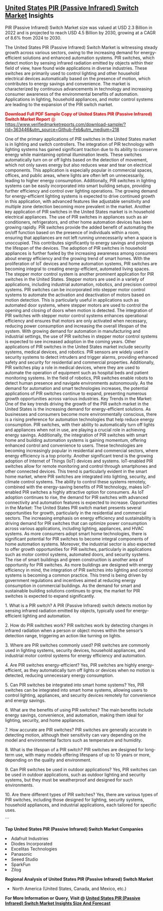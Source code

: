 <h2><a href="https://www.verifiedmarketreports.com/download-sample/?rid=363446&amp;utm_source=Github-Feb&amp;utm_medium=218" target="_blank">United States PIR (Passive Infrared) Switch Market</a> Insights</h2><p>PIR (Passive Infrared) Switch Market size was valued at USD 2.3 Billion in 2022 and is projected to reach USD 4.5 Billion by 2030, growing at a CAGR of 8.6% from 2024 to 2030.</p><p> <p>The United States PIR (Passive Infrared) Switch Market is witnessing steady growth across various sectors, owing to the increasing demand for energy-efficient solutions and enhanced automation systems. PIR switches, which detect motion by sensing infrared radiation emitted by objects within their field of view, have found wide applications in diverse industries. These switches are primarily used to control lighting and other household electrical devices automatically based on the presence of motion, which contributes to energy savings and convenience. The market is characterized by continuous advancements in technology and increasing consumer awareness of the environmental benefits of automation. Applications in lighting, household appliances, and motor control systems are leading to the expansion of the PIR switch market. <p><span class=""><span style="color: #ff0000;"><strong>Download Full PDF Sample Copy of United States PIR (Passive Infrared) Switch Market Report</strong> @ </span><a href="https://www.verifiedmarketreports.com/download-sample/?rid=363446&amp;utm_source=Github-Feb&amp;utm_medium=218" target="_blank">https://www.verifiedmarketreports.com/download-sample/?rid=363446&amp;utm_source=Github-Feb&amp;utm_medium=218</a></span></p> One of the primary applications of PIR switches in the United States market is in lighting and switch controllers. The integration of PIR technology with lighting systems has gained significant traction due to its ability to conserve energy while maintaining optimal illumination levels. These switches automatically turn on or off lights based on the detection of movement, which not only saves energy but also reduces wear and tear on electrical components. This application is especially popular in commercial spaces, offices, and public areas, where lights are often left on unnecessarily, leading to higher energy consumption. Additionally, PIR switches in lighting systems can be easily incorporated into smart building setups, providing further efficiency and control over lighting operations. The growing demand for energy-efficient lighting systems is expected to drive continued growth in this application, with advanced features like adjustable sensitivity and multiple zone detection becoming more prevalent in the market. Another key application of PIR switches in the United States market is in household electrical appliances. The use of PIR switches in appliances such as air conditioners, refrigerators, and other home automation devices has been growing rapidly. PIR switches provide the added benefit of automating the on/off function based on the presence of individuals within a room, ensuring that appliances are not left running unnecessarily when a space is unoccupied. This contributes significantly to energy savings and prolongs the lifespan of the devices. The adoption of PIR switches in household appliances is further fueled by the increasing awareness among consumers about energy efficiency and the growing trend of smart homes. With the proliferation of IoT devices and home automation systems, PIR switches are becoming integral to creating energy-efficient, automated living spaces. The stepper motor control system is another prominent application for PIR switches in the United States. Stepper motors are used in a variety of applications, including industrial automation, robotics, and precision control systems. PIR switches can be incorporated into stepper motor control systems to automate the activation and deactivation of motors based on motion detection. This is particularly useful in applications such as automated door systems, where stepper motors are used to control the opening and closing of doors when motion is detected. The integration of PIR switches with stepper motor control systems enhances operational efficiency and ensures that motors are only activated when necessary, reducing power consumption and increasing the overall lifespan of the system. With growing demand for automation in manufacturing and industrial settings, the use of PIR switches in stepper motor control systems is expected to see increased adoption in the coming years. Other applications of PIR switches in the United States market include security systems, medical devices, and robotics. PIR sensors are widely used in security systems to detect intruders and trigger alarms, providing enhanced safety and security for residential and commercial properties. Additionally, PIR switches play a role in medical devices, where they are used to automate the operation of equipment such as hospital beds and patient monitoring systems. In the field of robotics, PIR switches enable robots to detect human presence and navigate environments autonomously. As the demand for automation and smart technologies increases, the potential applications of PIR switches continue to expand, presenting numerous growth opportunities across various industries. Key Trends in the Market: One of the key trends driving the growth of the PIR switch market in the United States is the increasing demand for energy-efficient solutions. As businesses and consumers become more environmentally conscious, there is a rising preference for automation technologies that help reduce energy consumption. PIR switches, with their ability to automatically turn off lights and appliances when not in use, are playing a crucial role in achieving energy savings. Additionally, the integration of PIR switches with smart home and building automation systems is gaining momentum, offering enhanced control and convenience to users. These technologies are becoming increasingly popular in residential and commercial sectors, where energy efficiency is a top priority. Another significant trend is the growing adoption of Internet of Things (IoT) devices and systems. IoT-enabled PIR switches allow for remote monitoring and control through smartphones and other connected devices. This trend is particularly evident in the smart home market, where PIR switches are integrated into lighting, security, and climate control systems. The ability to control these systems remotely, combined with the energy-saving benefits of PIR technology, makes IoT-enabled PIR switches a highly attractive option for consumers. As IoT adoption continues to rise, the demand for PIR switches with advanced connectivity and automation features is expected to increase. Opportunities in the Market: The United States PIR switch market presents several opportunities for growth, particularly in the residential and commercial sectors. The increasing emphasis on energy efficiency and sustainability is driving demand for PIR switches that can optimize power consumption across various applications, including lighting, appliances, and HVAC systems. As more consumers adopt smart home technologies, there is significant potential for PIR switches to become integral components of home automation systems. Moreover, the industrial sector is also expected to offer growth opportunities for PIR switches, particularly in applications such as motor control systems, automated doors, and security systems. The rise of smart buildings and green construction is another area of opportunity for PIR switches. As more buildings are designed with energy efficiency in mind, the integration of PIR switches into lighting and control systems is becoming a common practice. This trend is being driven by government regulations and incentives aimed at reducing energy consumption in commercial buildings. As the demand for smart and sustainable building solutions continues to grow, the market for PIR switches is expected to expand significantly. <p>1. What is a PIR switch? A PIR (Passive Infrared) switch detects motion by sensing infrared radiation emitted by objects, typically used for energy-efficient lighting and automation.</p> <p>2. How do PIR switches work? PIR switches work by detecting changes in infrared radiation when a person or object moves within the sensor’s detection range, triggering an action like turning on lights.</p> <p>3. Where are PIR switches commonly used? PIR switches are commonly used in lighting systems, security devices, household appliances, and industrial motor control systems for energy efficiency and automation.</p> <p>4. Are PIR switches energy-efficient? Yes, PIR switches are highly energy-efficient, as they automatically turn off lights or devices when no motion is detected, reducing unnecessary energy consumption.</p> <p>5. Can PIR switches be integrated into smart home systems? Yes, PIR switches can be integrated into smart home systems, allowing users to control lighting, appliances, and security devices remotely for convenience and energy savings.</p> <p>6. What are the benefits of using PIR switches? The main benefits include energy savings, convenience, and automation, making them ideal for lighting, security, and home appliances.</p> <p>7. How accurate are PIR switches? PIR switches are generally accurate in detecting motion, although their sensitivity can vary depending on the model and environmental factors such as temperature and humidity.</p> <p>8. What is the lifespan of a PIR switch? PIR switches are designed for long-term use, with many models offering lifespans of up to 10 years or more, depending on the quality and environment.</p> <p>9. Can PIR switches be used in outdoor applications? Yes, PIR switches can be used in outdoor applications, such as outdoor lighting and security systems, but they must be weatherproof and designed for such environments.</p> <p>10. Are there different types of PIR switches? Yes, there are various types of PIR switches, including those designed for lighting, security systems, household appliances, and industrial applications, each tailored for specific uses.</p> ```</p><p><strong>Top United States PIR (Passive Infrared) Switch Market Companies</strong></p><div data-test-id=""><p><li>Adafruit Industries</li><li> Diodes Incorporated</li><li> Excelitas Technologies</li><li> Panasonic</li><li> Seeed Studio</li><li> SparkFun</li><li> Zilog</li></p><div><strong>Regional Analysis of&nbsp;United States PIR (Passive Infrared) Switch Market</strong></div><ul><li dir="ltr"><p dir="ltr">North America&nbsp;(United States, Canada, and Mexico, etc.)</p></li></ul><p><strong>For More Information or Query, Visit @&nbsp;</strong><strong><a href="https://www.verifiedmarketreports.com/product/pir-passive-infrared-switch-market/?utm_source=Github-Feb&amp;utm_medium=218" target="_blank">United States PIR (Passive Infrared) Switch Market Insights Size And Forecast</a></strong></p></div>
